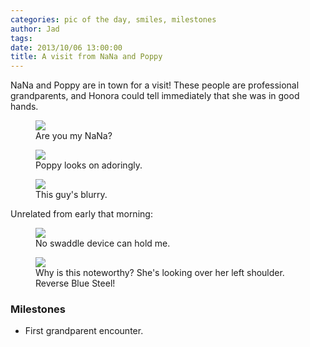 ```yaml
---
categories: pic of the day, smiles, milestones
author: Jad
tags: 
date: 2013/10/06 13:00:00
title: A visit from NaNa and Poppy
---
```

NaNa and Poppy are in town for a visit!  These people are professional grandparents, and Honora could tell immediately that she was in good hands.

<figure>
<img src="/img/2013/10/06/img_4283_medium.jpg" />
<figcaption>Are you my NaNa?</figcaption>
</figure>

<figure>
<img src="/img/2013/10/06/img_4289_medium.jpg" />
<figcaption>Poppy looks on adoringly.</figcaption>
</figure>

<figure>
<img src="/img/2013/10/06/img_4286_medium.jpg" />
<figcaption>This guy's blurry.</figcaption>
</figure>

Unrelated from early that morning:

<figure>
<img src="/img/2013/10/06/img_4259_medium.jpg" />
<figcaption>No swaddle device can hold me.</figcaption>
</figure>

<figure>
<img src="/img/2013/10/06/img_4272_medium.jpg" />
<figcaption>Why is this noteworthy?  She's looking over her left shoulder.  Reverse Blue Steel!</figcaption>
</figure>

### Milestones
* First grandparent encounter.